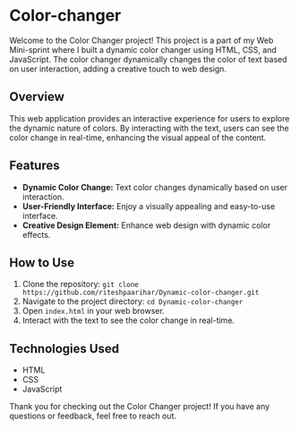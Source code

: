 # Color-changer
Welcome to the Color Changer project! This project is a part of my Web Mini-sprint where I built a dynamic color changer using HTML, CSS, and JavaScript. The color changer dynamically changes the color of text based on user interaction, adding a creative touch to web design.

## Overview

This web application provides an interactive experience for users to explore the dynamic nature of colors. By interacting with the text, users can see the color change in real-time, enhancing the visual appeal of the content.

## Features

- **Dynamic Color Change:** Text color changes dynamically based on user interaction.
- **User-Friendly Interface:** Enjoy a visually appealing and easy-to-use interface.
- **Creative Design Element:** Enhance web design with dynamic color effects.

## How to Use

1. Clone the repository: `git clone https://github.com/riteshpaarihar/Dynamic-color-changer.git`
2. Navigate to the project directory: `cd Dynamic-color-changer`
3. Open `index.html` in your web browser.
4. Interact with the text to see the color change in real-time.

## Technologies Used

- HTML
- CSS
- JavaScript

Thank you for checking out the Color Changer project! If you have any questions or feedback, feel free to reach out.
